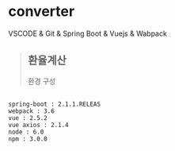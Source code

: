 # converter
VSCODE &amp; Git &amp; Spring Boot &amp; Vuejs &amp; Wabpack

> ## 환율계산
> 환경 구성
<pre>
  <code>
spring-boot : 2.1.1.RELEAS
webpack : 3.6
vue : 2.5.2
vue axios : 2.1.4
node : 6.0
npm : 3.0.0
  </code>
</pre>

